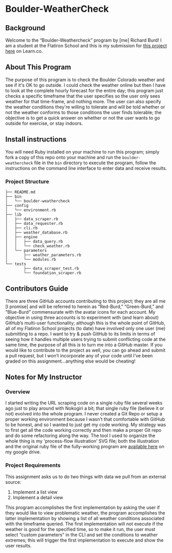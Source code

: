 ﻿# Boulder-WeatherCheck

## Background

<p class='util--hide'>Welcome to the “Boulder-Weathercheck” program by [me] Richard Burd!  I am a student at the Flatiron School and this is my submission for <a href='https://github.com/learn-co-students/oo-student-scraper-v-000'>this project here</a> on Learn.co.</p>

## About This Program

The purpose of this program is to check the Boulder Colorado weather and see if it's OK to go outside.  I could check the weather online but then I have to look at the complete hourly forecast for the entire day; this program just checks a specific timeframe that the user specifies so the user only sees weather for that time-frame, and nothing more.  The user can also specify the weather conditions they're willing to tolerate and will be told whether or not the weather conforms to those conditions the user finds tolerable; the objective is to get a quick answer on whether or not the user wants to go outside for exercise, or stay indoors.

## Install instructions

You will need Ruby installed on your machine to run this program; simply fork a copy of this repo onto your machine and run the `boulder-weathercheck` file in the `bin` directory to execute the program, follow the instructions on the command line interface to enter data and receive results.

### Project Structure

```
├── README.md
├── bin
│   └── boulder-weathercheck
├── config
│   └── environment.rb
├── lib
│   ├── data_scraper.rb
│   ├── data_requester.rb
│   ├── cli.rb
│   ├── weather_database.rb
│   ├── engine
│   │   ├── data_query.rb
│   │   └── check_weather.rb
│   └── parameters
│       ├── weather_parameters.rb
│       └── modules.rb
└── tests
        ├── data_scraper_test.rb
        └── foundation_scraper.rb
```

## Contributors Guide

There are three GitHub accounts contributing to this project; they are all me [I promise] and will be referred to herein as “Red-Burd,” “Green-Burd,” and “Blue-Burd” commensurate with the avatar icons for each account.  My objective in using three accounts is to experiment with (and learn about) GitHub’s multi-user functionality; although this is the whole point of GitHub, all of my Flatiron School projects (to date) have involved only one user (me) submitting to a repo. I want to try & push GitHub to its limits in terms of seeing how it handles multiple users trying to submit conflicting code at the same time, the purpose of all this is to turn me into a GitHub master.  If you would like to contribute to the project as well, you can go ahead and submit a pull request, but I won’t incorporate any of your code until I’ve been graded on this assignment...anything else would be cheating!

## Notes for My Instructor

### Overview

<p class='util--hide'> I started writing the URL scraping code on a single ruby file several weeks ago just to play around with Nokogiri a bit; that single ruby file (believe it or not) evolved into the whole program.  I never created a Git Repo or setup a proper working environment because I wasn’t that comfortable with GitHub to be honest, and so I wanted to just get my code working.  My strategy was to first get all the code working correctly and then make a proper Git repo and do some refactoring along the way.  The tool I used to organize the whole thing is my 'process-flow illustration’ SVG file; both the illustration and the original ruby file of the fully-working program are <a href='https://drive.google.com/open?id=0B4e44pJ1yCAtRjdXcWNMaG56bDQ'>available here</a> on my google drive.</p>

### Project Requirements

This assignment asks us to do two things with data we pull from an external source:

1. Implement a list view
2. Implement a detail view

This program accomplishes the first implementation by asking the user if they would like to view problematic
weather, the program accomplishes the latter implementation by showing a list of all weather conditions
associated with the timeframe queried.  The first implementation will not execute if the weather is good for
the specified time, so to make it run, the user must select “custom parameters” in the CLI and set the
conditions to weather extremes; this will trigger the first implementation to execute and show the user
results.
